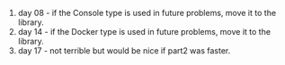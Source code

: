 1. day 08 - if the Console type is used in future problems, move it to the library.
1. day 14 - if the Docker type is used in future problems, move it to the library.
1. day 17 - not terrible but would be nice if part2 was faster.